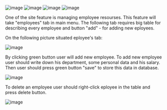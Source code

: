 
![image](https://user-images.githubusercontent.com/83345134/126640739-caaf7cbf-6381-4491-9832-48f9651b838e.png)
![image](https://user-images.githubusercontent.com/83345134/126640766-12fcc997-b672-4b71-b528-f107d5d54d44.png)
![image](https://user-images.githubusercontent.com/83345134/126640777-355439cc-42fd-44ce-a1d9-96be5383ad23.png)
![image](https://user-images.githubusercontent.com/83345134/126640785-77deea36-3d23-44fb-a40e-b13af6076eaf.png)

One of the site feature is managing employee resourses. This feature will take "employees" tab in main menu. The following tab requires big table for 
describing every employee and button "add" - for adding new eployees.

On the following picture situated eployee's tab:

![image](https://user-images.githubusercontent.com/83345134/126640797-0398217e-3155-4b50-b8d3-03cdd4b03d20.png)

By clicking green button user will add new employee. To add new employee user should write down his department, some personal data and his salary.
Then user should press green button "save" to store this data in database.

![image](https://user-images.githubusercontent.com/83345134/126640808-2f16bcc1-9d5e-4b28-906b-5ea430a15c1e.png)

To delete an employee user should right-click eployee in the table and press delete button.

![image](https://user-images.githubusercontent.com/83345134/126640819-fc317c79-80db-43f7-96a7-b31e3267e330.png)
